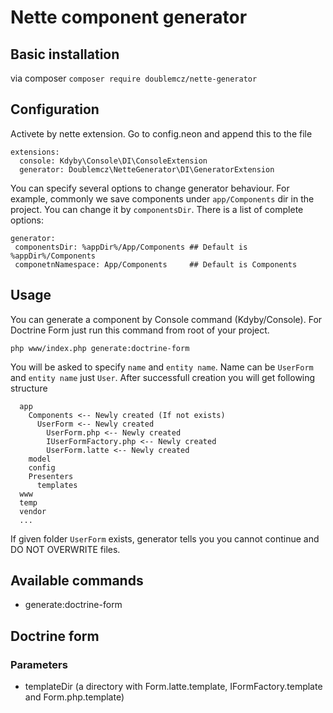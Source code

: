 # Nette component generator

## Basic installation
via composer `composer require doublemcz/nette-generator`

## Configuration
Activete by nette extension. Go to config.neon and append this to the file
```
extensions:
  console: Kdyby\Console\DI\ConsoleExtension
  generator: Doublemcz\NetteGenerator\DI\GeneratorExtension
```

You can specify several options to change generator behaviour. For example, commonly we save components under `app/Components` dir in the project. You can change it by `componentsDir`. There is a list of complete options:

```
generator:
 componentsDir: %appDir%/App/Components ## Default is %appDir%/Components
 componetnNamespace: App/Components     ## Default is Components
```

## Usage
You can generate a component by Console command (Kdyby/Console). For Doctrine Form just run this command from root of your project.
```
php www/index.php generate:doctrine-form
```

You will be asked to specify `name` and `entity name`. Name can be `UserForm` and `entity name` just `User`. After successfull creation you will get following structure

```
  app
    Components <-- Newly created (If not exists)
      UserForm <-- Newly created
        UserForm.php <-- Newly created
        IUserFormFactory.php <-- Newly created
        UserForm.latte <-- Newly created
    model
    config
    Presenters
      templates
  www
  temp
  vendor
  ...
```

If given folder `UserForm` exists, generator tells you you cannot continue and DO NOT OVERWRITE files.

## Available commands
 - generate:doctrine-form
 
## Doctrine form
### Parameters
 - templateDir (a directory with Form.latte.template, IFormFactory.template and Form.php.template)


